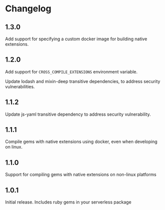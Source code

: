 # Changelog

## 1.3.0
Add support for specifying a custom docker image for building native extensions.

## 1.2.0
Add support for `CROSS_COMPILE_EXTENSIONS` environment variable.

Update lodash and mixin-deep transitive dependencies, to address security vulnerabilities.

## 1.1.2

Update js-yaml transitive dependency to address security vulnerability.

## 1.1.1

Compile gems with native extensions using docker, even when developing on linux.

## 1.1.0

Support for compiling gems with native extensions on non-linux platforms

## 1.0.1
Initial release. Includes ruby gems in your serverless package
